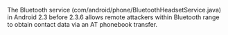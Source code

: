 The Bluetooth service (com/android/phone/BluetoothHeadsetService.java) in Android 2.3 before 2.3.6 allows remote attackers within Bluetooth range to obtain contact data via an AT phonebook transfer.